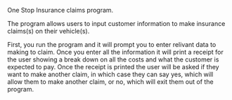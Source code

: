 One Stop Insurance claims program.

The program allows users to input customer information to make insurance claims(s) on their vehicle(s).

First, you run the program and it will prompt you to enter relivant data to making to claim. Once you enter all the 
information it will print a receipt for the user showing a break down on all the costs and what the customer is 
expected to pay. Once the receipt is printed the user will be asked if they want to make another claim, in which case 
they can say yes, which will allow them to make another claim, or no, which will exit them out of the program. 
